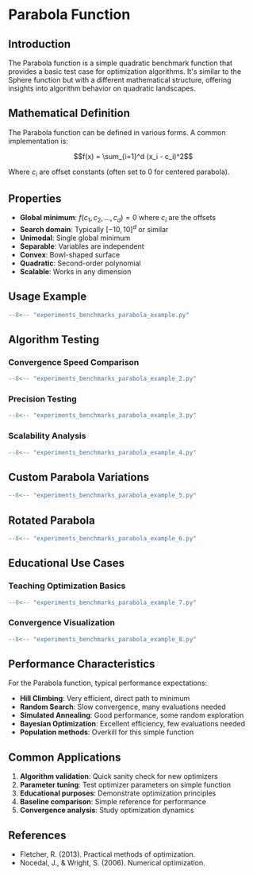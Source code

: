 # Parabola Function

## Introduction

The Parabola function is a simple quadratic benchmark function that provides a basic test case for optimization algorithms. It's similar to the Sphere function but with a different mathematical structure, offering insights into algorithm behavior on quadratic landscapes.

## Mathematical Definition

The Parabola function can be defined in various forms. A common implementation is:

$$f(x) = \sum_{i=1}^d (x_i - c_i)^2$$

Where $c_i$ are offset constants (often set to 0 for centered parabola).

## Properties

- **Global minimum**: $f(c_1, c_2, ..., c_d) = 0$ where $c_i$ are the offsets
- **Search domain**: Typically $[-10, 10]^d$ or similar
- **Unimodal**: Single global minimum
- **Separable**: Variables are independent  
- **Convex**: Bowl-shaped surface
- **Quadratic**: Second-order polynomial
- **Scalable**: Works in any dimension

## Usage Example

```python
--8<-- "experiments_benchmarks_parabola_example.py"
```

## Algorithm Testing

### Convergence Speed Comparison

```python
--8<-- "experiments_benchmarks_parabola_example_2.py"
```

### Precision Testing

```python
--8<-- "experiments_benchmarks_parabola_example_3.py"
```

### Scalability Analysis

```python
--8<-- "experiments_benchmarks_parabola_example_4.py"
```

## Custom Parabola Variations

```python
--8<-- "experiments_benchmarks_parabola_example_5.py"
```

## Rotated Parabola

```python
--8<-- "experiments_benchmarks_parabola_example_6.py"
```

## Educational Use Cases

### Teaching Optimization Basics

```python
--8<-- "experiments_benchmarks_parabola_example_7.py"
```

### Convergence Visualization

```python
--8<-- "experiments_benchmarks_parabola_example_8.py"
```

## Performance Characteristics

For the Parabola function, typical performance expectations:

- **Hill Climbing**: Very efficient, direct path to minimum
- **Random Search**: Slow convergence, many evaluations needed
- **Simulated Annealing**: Good performance, some random exploration
- **Bayesian Optimization**: Excellent efficiency, few evaluations needed
- **Population methods**: Overkill for this simple function

## Common Applications

1. **Algorithm validation**: Quick sanity check for new optimizers
2. **Parameter tuning**: Test optimizer parameters on simple function
3. **Educational purposes**: Demonstrate optimization principles
4. **Baseline comparison**: Simple reference for performance
5. **Convergence analysis**: Study optimization dynamics

## References

- Fletcher, R. (2013). Practical methods of optimization.
- Nocedal, J., & Wright, S. (2006). Numerical optimization.
